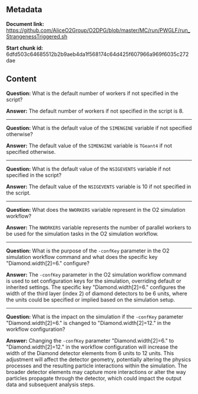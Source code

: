 ## Metadata

**Document link:** https://github.com/AliceO2Group/O2DPG/blob/master/MC/run/PWGLF/run_StrangenessTriggered.sh

**Start chunk id:** 6dfd503c64685512b2b9aeb4da1f568174c64d425f607966a969f6035c272dae

## Content

**Question:** What is the default number of workers if not specified in the script?

**Answer:** The default number of workers if not specified in the script is 8.

---

**Question:** What is the default value of the `SIMENGINE` variable if not specified otherwise?

**Answer:** The default value of the `SIMENGINE` variable is `TGeant4` if not specified otherwise.

---

**Question:** What is the default value of the `NSIGEVENTS` variable if not specified in the script?

**Answer:** The default value of the `NSIGEVENTS` variable is 10 if not specified in the script.

---

**Question:** What does the `NWORKERS` variable represent in the O2 simulation workflow?

**Answer:** The `NWORKERS` variable represents the number of parallel workers to be used for the simulation tasks in the O2 simulation workflow.

---

**Question:** What is the purpose of the `-confKey` parameter in the O2 simulation workflow command and what does the specific key "Diamond.width[2]=6." configure?

**Answer:** The `-confKey` parameter in the O2 simulation workflow command is used to set configuration keys for the simulation, overriding default or inherited settings. The specific key "Diamond.width[2]=6." configures the width of the third layer (index 2) of diamond detectors to be 6 units, where the units could be specified or implied based on the simulation setup.

---

**Question:** What is the impact on the simulation if the `-confKey` parameter "Diamond.width[2]=6." is changed to "Diamond.width[2]=12." in the workflow configuration?

**Answer:** Changing the `-confKey` parameter "Diamond.width[2]=6." to "Diamond.width[2]=12." in the workflow configuration will increase the width of the Diamond detector elements from 6 units to 12 units. This adjustment will affect the detector geometry, potentially altering the physics processes and the resulting particle interactions within the simulation. The broader detector elements may capture more interactions or alter the way particles propagate through the detector, which could impact the output data and subsequent analysis steps.